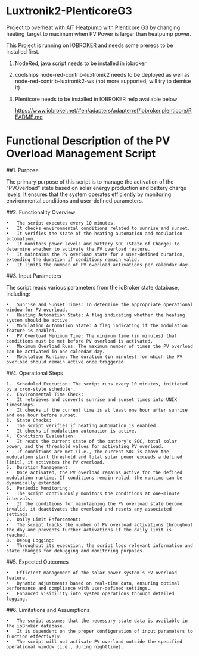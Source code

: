# Luxtronik2-PlenticoreG3
Project to overheat with AIT Heatpump with Plenticore G3 by changing heating_target to maximum when PV Power is larger than heatpump power.

This Project is running on IOBROKER and needs some prereqs to be installed first.

1. NodeRed, java script needs to be installed in iobroker
2. coolships node-red-contrib-luxtronik2 needs to be deployed as well as node-red-contrib-luxtronik2-ws (not more supported, will try to demise it)
3. Plenticore needs to be installed in IOBROKER help available below

   https://www.iobroker.net/#en/adapters/adapterref/iobroker.plenticore/README.md

# Functional Description of the PV Overload Management Script

##1. Purpose

The primary purpose of this script is to manage the activation of the “PVOverload” state based on solar energy production and battery charge levels. It ensures that the system operates efficiently by monitoring environmental conditions and user-defined parameters.

##2. Functionality Overview

	•	The script executes every 10 minutes.
	•	It checks environmental conditions related to sunrise and sunset.
	•	It verifies the state of the heating automation and modulation automation.
	•	It monitors power levels and battery SOC (State of Charge) to determine whether to activate the PV overload feature.
	•	It maintains the PV overload state for a user-defined duration, extending the duration if conditions remain valid.
	•	It limits the number of PV overload activations per calendar day.

##3. Input Parameters

The script reads various parameters from the ioBroker state database, including:

	•	Sunrise and Sunset Times: To determine the appropriate operational window for PV overload.
	•	Heating Automation State: A flag indicating whether the heating system should be active.
	•	Modulation Automation State: A flag indicating if the modulation feature is enabled.
	•	PV Overload Minimum Time: The minimum time (in minutes) that conditions must be met before PV overload is activated.
	•	Maximum Overload Runs: The maximum number of times the PV overload can be activated in one calendar day.
	•	Modulation Runtime: The duration (in minutes) for which the PV overload should remain active once triggered.

##4. Operational Steps

	1.	Scheduled Execution: The script runs every 10 minutes, initiated by a cron-style scheduler.
	2.	Environmental Time Check:
	•	It retrieves and converts sunrise and sunset times into UNIX timestamps.
	•	It checks if the current time is at least one hour after sunrise and one hour before sunset.
	3.	State Checks:
	•	The script verifies if heating automation is enabled.
	•	It checks if modulation automation is active.
	4.	Conditions Evaluation:
	•	It reads the current state of the battery’s SOC, total solar power, and the threshold values for activating PV overload.
	•	If conditions are met (i.e., the current SOC is above the modulation start threshold and total solar power exceeds a defined limit), it activates the PV overload.
	5.	Duration Management:
	•	Once activated, the PV overload remains active for the defined modulation runtime. If conditions remain valid, the runtime can be dynamically extended.
	6.	Periodic Monitoring:
	•	The script continuously monitors the conditions at one-minute intervals.
	•	If the conditions for maintaining the PV overload state become invalid, it deactivates the overload and resets any associated settings.
	7.	Daily Limit Enforcement:
	•	The script tracks the number of PV overload activations throughout the day and prevents further activations if the daily limit is reached.
	8.	Debug Logging:
	•	Throughout its execution, the script logs relevant information and state changes for debugging and monitoring purposes.

##5. Expected Outcomes

	•	Efficient management of the solar power system’s PV overload feature.
	•	Dynamic adjustments based on real-time data, ensuring optimal performance and compliance with user-defined settings.
	•	Enhanced visibility into system operations through detailed logging.

##6. Limitations and Assumptions

	•	The script assumes that the necessary state data is available in the ioBroker database.
	•	It is dependent on the proper configuration of input parameters to function effectively.
	•	The script will not activate PV overload outside the specified operational window (i.e., during nighttime).
